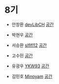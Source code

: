 # 8기
- 안창환 [devLibCH](https://github.com/)
[공간](https://github.com/StudyFork/GoogryAndroidArchitectureStudy/tree/master/class08/devLibCH)

- 박현우 [](https://github.com/)
[공간](https://github.com/StudyFork/GoogryAndroidArchitectureStudy/tree/master/class08/)

- 서승환 [slflfl12](https://github.com/slflfl12)
[공간](https://github.com/StudyFork/GoogryAndroidArchitectureStudy/tree/master/class08/slflfl12)

- 고수민 [](https://github.com/)
[공간](https://github.com/StudyFork/GoogryAndroidArchitectureStudy/tree/master/class08/)

- 유광우 [YKW93](https://github.com/YKW93)
[공간](https://github.com/StudyFork/GoogryAndroidArchitectureStudy/tree/master/class08/YKW93)

- 김민호 [Minoyam](https://github.com/Minoyam)
[공간](https://github.com/StudyFork/GoogryAndroidArchitectureStudy/tree/master/class08/Minoyam)